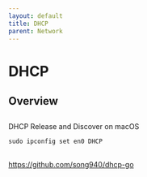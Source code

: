 ```yaml
---
layout: default
title: DHCP
parent: Network
---
```


# DHCP

## Overview

## 

DHCP Release and Discover on macOS

```shell
sudo ipconfig set en0 DHCP
```


## 

https://github.com/song940/dhcp-go
